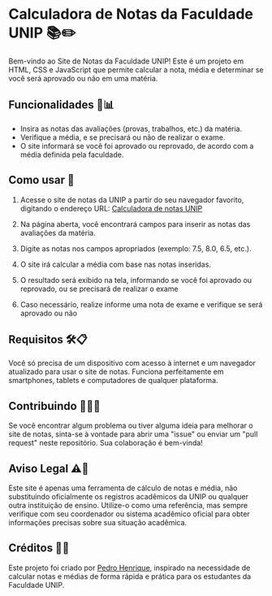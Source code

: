 # Calculadora de Notas da Faculdade UNIP 📚✏️

Bem-vindo ao Site de Notas da Faculdade UNIP! Este é um projeto em HTML, CSS e JavaScript que permite calcular a nota, média e determinar se você será aprovado ou não em uma matéria.

## Funcionalidades 🧮📊

- Insira as notas das avaliações (provas, trabalhos, etc.) da matéria.
- Verifique a média, e se precisará ou não de realizar o exame.
- O site informará se você foi aprovado ou reprovado, de acordo com a média definida pela faculdade.

## Como usar 📖

1. Acesse o site de notas da UNIP a partir do seu navegador favorito, digitando o endereço URL: [Calculadora de notas UNIP](https://pedrohrqe.github.io/Calculadora_de_notas_UNIP/)

2. Na página aberta, você encontrará campos para inserir as notas das avaliações da matéria.

3. Digite as notas nos campos apropriados (exemplo: 7.5, 8.0, 6.5, etc.).

4. O site irá calcular a média com base nas notas inseridas.

6. O resultado será exibido na tela, informando se você foi aprovado ou reprovado, ou se precisará de realizar o exame

7. Caso necessário, realize informe uma nota de exame e verifique se será aprovado ou não

## Requisitos 🛠️📋

Você só precisa de um dispositivo com acesso à internet e um navegador atualizado para usar o site de notas. Funciona perfeitamente em smartphones, tablets e computadores de qualquer plataforma.

## Contribuindo 🤝👨‍💻

Se você encontrar algum problema ou tiver alguma ideia para melhorar o site de notas, sinta-se à vontade para abrir uma "issue" ou enviar um "pull request" neste repositório. Sua colaboração é bem-vinda!

## Aviso Legal ⚠️📜

Este site é apenas uma ferramenta de cálculo de notas e média, não substituindo oficialmente os registros acadêmicos da UNIP ou qualquer outra instituição de ensino. Utilize-o como uma referência, mas sempre verifique com seu coordenador ou sistema acadêmico oficial para obter informações precisas sobre sua situação acadêmica.

## Créditos 💙🙏

Este projeto foi criado por [Pedro Henrique](https://github.com/pedrohrqe), inspirado na necessidade de calcular notas e médias de forma rápida e prática para os estudantes da Faculdade UNIP.
